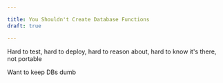 ```yaml
---

title: You Shouldn't Create Database Functions
draft: true

---
```


Hard to test, hard to deploy, hard to reason about, hard to know it's there, not portable

Want to keep DBs dumb
